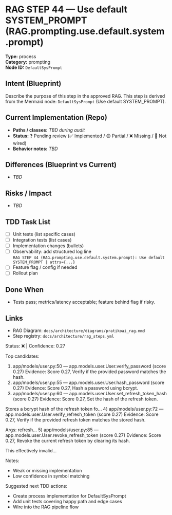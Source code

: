 # RAG STEP 44 — Use default SYSTEM_PROMPT (RAG.prompting.use.default.system.prompt)

**Type:** process  
**Category:** prompting  
**Node ID:** `DefaultSysPrompt`

## Intent (Blueprint)
Describe the purpose of this step in the approved RAG. This step is derived from the Mermaid node: `DefaultSysPrompt` (Use default SYSTEM_PROMPT).

## Current Implementation (Repo)
- **Paths / classes:** _TBD during audit_
- **Status:** ❓ Pending review (✅ Implemented / 🟡 Partial / ❌ Missing / 🔌 Not wired)
- **Behavior notes:** _TBD_

## Differences (Blueprint vs Current)
- _TBD_

## Risks / Impact
- _TBD_

## TDD Task List
- [ ] Unit tests (list specific cases)
- [ ] Integration tests (list cases)
- [ ] Implementation changes (bullets)
- [ ] Observability: add structured log line  
  `RAG STEP 44 (RAG.prompting.use.default.system.prompt): Use default SYSTEM_PROMPT | attrs={...}`
- [ ] Feature flag / config if needed
- [ ] Rollout plan

## Done When
- Tests pass; metrics/latency acceptable; feature behind flag if risky.

## Links
- RAG Diagram: `docs/architecture/diagrams/pratikoai_rag.mmd`
- Step registry: `docs/architecture/rag_steps.yml`


<!-- AUTO-AUDIT:BEGIN -->
Status: ❌  |  Confidence: 0.27

Top candidates:
1) app/models/user.py:50 — app.models.user.User.verify_password (score 0.27)
   Evidence: Score 0.27, Verify if the provided password matches the hash.
2) app/models/user.py:55 — app.models.user.User.hash_password (score 0.27)
   Evidence: Score 0.27, Hash a password using bcrypt.
3) app/models/user.py:60 — app.models.user.User.set_refresh_token_hash (score 0.27)
   Evidence: Score 0.27, Set the hash of the refresh token.

Stores a bcrypt hash of the refresh token fo...
4) app/models/user.py:72 — app.models.user.User.verify_refresh_token (score 0.27)
   Evidence: Score 0.27, Verify if the provided refresh token matches the stored hash.

Args:
    refresh...
5) app/models/user.py:85 — app.models.user.User.revoke_refresh_token (score 0.27)
   Evidence: Score 0.27, Revoke the current refresh token by clearing its hash.

This effectively invalid...

Notes:
- Weak or missing implementation
- Low confidence in symbol matching

Suggested next TDD actions:
- Create process implementation for DefaultSysPrompt
- Add unit tests covering happy path and edge cases
- Wire into the RAG pipeline flow
<!-- AUTO-AUDIT:END -->